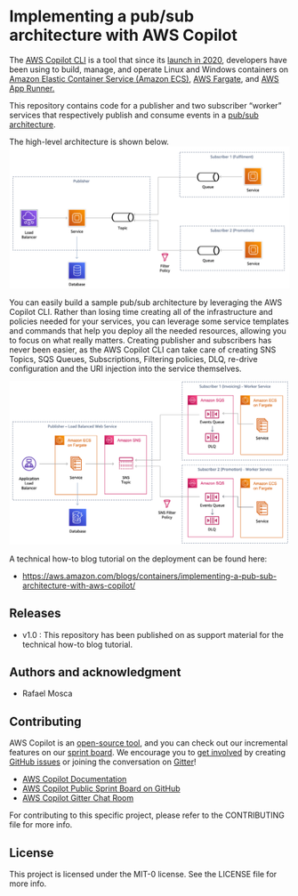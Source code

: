 # Implementing a pub/sub architecture with AWS Copilot

The [AWS Copilot CLI](https://aws.github.io/copilot-cli/) is a tool that since its [launch in 2020](https://aws.amazon.com/blogs/containers/introducing-aws-copilot/), developers have been using to build, manage, and operate Linux and Windows containers on [Amazon Elastic Container Service (Amazon ECS)](https://aws.amazon.com/ecs/), [AWS Fargate](https://aws.amazon.com/fargate/), and [AWS App Runner.](https://aws.amazon.com/apprunner/)

This repository contains code for a publisher and two subscriber “worker” services that respectively publish and consume events in a [pub/sub architecture](https://aws.amazon.com/pub-sub-messaging/).

The high-level architecture is shown below.
![image info](./imgs/General.png)

You can easily build a sample pub/sub architecture by leveraging the AWS Copilot CLI. Rather than losing time creating all of the infrastructure and policies needed for your services, you can leverage some service templates and commands that help you deploy all the needed resources, allowing you to focus on what really matters. Creating publisher and subscribers has never been easier, as the AWS Copilot CLI can take care of creating SNS Topics, SQS Queues, Subscriptions, Filtering policies, DLQ, re-drive configuration and the URI injection into the service themselves.

![image info](./imgs/Detailed.png)

A technical how-to blog tutorial on the deployment can be found here:

- https://aws.amazon.com/blogs/containers/implementing-a-pub-sub-architecture-with-aws-copilot/

## Releases

- v1.0 : This repository has been published on <DATE> as support material for the technical how-to blog tutorial.

## Authors and acknowledgment

- Rafael Mosca

## Contributing

AWS Copilot is an [open-source tool](https://github.com/aws/copilot-cli), and you can check out our incremental features on our [sprint board](https://github.com/aws/copilot-cli/projects/1). We encourage you to [get involved](https://aws.github.io/copilot-cli/community/get-involved/) by creating [GitHub issues](https://github.com/aws/copilot-cli/issues) or joining the conversation on [Gitter](https://gitter.im/aws/copilot-cli)!

- [AWS Copilot Documentation](https://aws.github.io/copilot-cli)
- [AWS Copilot Public Sprint Board on GitHub](https://github.com/aws/copilot-cli/projects/1)
- [AWS Copilot Gitter Chat Room](https://gitter.im/aws/copilot-cli)

For contributing to this specific project, please refer to the CONTRIBUTING file for more info.

## License

This project is licensed under the MIT-0 license. See the LICENSE file for more info.

